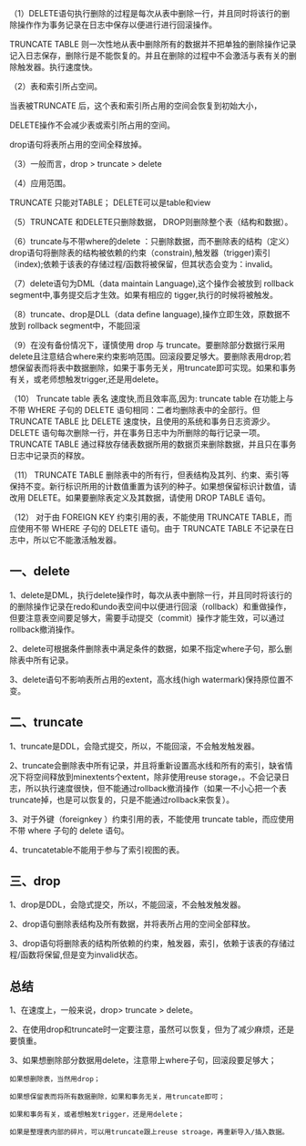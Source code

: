 （1）DELETE语句执行删除的过程是每次从表中删除一行，并且同时将该行的删除操作作为事务记录在日志中保存以便进行进行回滚操作。

  TRUNCATE TABLE 则一次性地从表中删除所有的数据并不把单独的删除操作记录记入日志保存，删除行是不能恢复的。并且在删除的过程中不会激活与表有关的删除触发器。执行速度快。

（2）表和索引所占空间。

  当表被TRUNCATE 后，这个表和索引所占用的空间会恢复到初始大小，

  DELETE操作不会减少表或索引所占用的空间。

  drop语句将表所占用的空间全释放掉。

（3）一般而言，drop > truncate > delete

（4）应用范围。

  TRUNCATE 只能对TABLE； DELETE可以是table和view

（5）TRUNCATE 和DELETE只删除数据， DROP则删除整个表（结构和数据）。

（6）truncate与不带where的delete ：只删除数据，而不删除表的结构（定义）drop语句将删除表的结构被依赖的约束（constrain),触发器（trigger)索引（index);依赖于该表的存储过程/函数将被保留，但其状态会变为：invalid。

（7）delete语句为DML（data maintain Language),这个操作会被放到 rollback segment中,事务提交后才生效。如果有相应的 tigger,执行的时候将被触发。

（8）truncate、drop是DLL（data define language),操作立即生效，原数据不放到 rollback segment中，不能回滚

（9）在没有备份情况下，谨慎使用 drop 与 truncate。要删除部分数据行采用delete且注意结合where来约束影响范围。回滚段要足够大。要删除表用drop;若想保留表而将表中数据删除，如果于事务无关，用truncate即可实现。如果和事务有关，或老师想触发trigger,还是用delete。

（10） Truncate table 表名 速度快,而且效率高,因为: 
truncate table 在功能上与不带 WHERE 子句的 DELETE 语句相同：二者均删除表中的全部行。但 TRUNCATE TABLE 比 DELETE 速度快，且使用的系统和事务日志资源少。DELETE 语句每次删除一行，并在事务日志中为所删除的每行记录一项。TRUNCATE TABLE 通过释放存储表数据所用的数据页来删除数据，并且只在事务日志中记录页的释放。 

（11） TRUNCATE TABLE 删除表中的所有行，但表结构及其列、约束、索引等保持不变。新行标识所用的计数值重置为该列的种子。如果想保留标识计数值，请改用 DELETE。如果要删除表定义及其数据，请使用 DROP TABLE 语句。 

（12） 对于由 FOREIGN KEY 约束引用的表，不能使用 TRUNCATE TABLE，而应使用不带 WHERE 子句的 DELETE 语句。由于 TRUNCATE TABLE 不记录在日志中，所以它不能激活触发器。

## 一、delete

1、delete是DML，执行delete操作时，每次从表中删除一行，并且同时将该行的的删除操作记录在redo和undo表空间中以便进行回滚（rollback）和重做操作，但要注意表空间要足够大，需要手动提交（commit）操作才能生效，可以通过rollback撤消操作。

2、delete可根据条件删除表中满足条件的数据，如果不指定where子句，那么删除表中所有记录。

3、delete语句不影响表所占用的extent，高水线(high watermark)保持原位置不变。

## 二、truncate

1、truncate是DDL，会隐式提交，所以，不能回滚，不会触发触发器。

2、truncate会删除表中所有记录，并且将重新设置高水线和所有的索引，缺省情况下将空间释放到minextents个extent，除非使用reuse storage，。不会记录日志，所以执行速度很快，但不能通过rollback撤消操作（如果一不小心把一个表truncate掉，也是可以恢复的，只是不能通过rollback来恢复）。

3、对于外键（foreignkey ）约束引用的表，不能使用 truncate table，而应使用不带 where 子句的 delete 语句。

4、truncatetable不能用于参与了索引视图的表。

## 三、drop

1、drop是DDL，会隐式提交，所以，不能回滚，不会触发触发器。

2、drop语句删除表结构及所有数据，并将表所占用的空间全部释放。

3、drop语句将删除表的结构所依赖的约束，触发器，索引，依赖于该表的存储过程/函数将保留,但是变为invalid状态。

## 总结

1、在速度上，一般来说，drop> truncate > delete。

2、在使用drop和truncate时一定要注意，虽然可以恢复，但为了减少麻烦，还是要慎重。

3、如果想删除部分数据用delete，注意带上where子句，回滚段要足够大；

  	如果想删除表，当然用drop； 

  	如果想保留表而将所有数据删除，如果和事务无关，用truncate即可；

  	如果和事务有关，或者想触发trigger，还是用delete；

  	如果是整理表内部的碎片，可以用truncate跟上reuse stroage，再重新导入/插入数据。